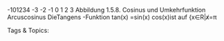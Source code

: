 -101234
-3 -2 -1 0 1 2 3
Abbildung 1.5.8. Cosinus und Umkehrfunktion Arcuscosinus
DieTangens -Funktion tan(x) =sin(x)
cos(x)ist auf {x∈R|x̸=π

   Tags & Topics:
   